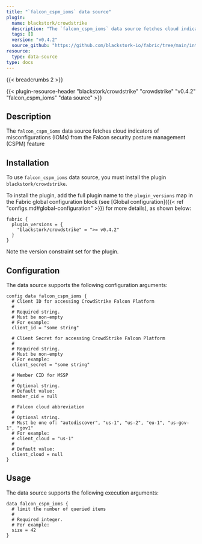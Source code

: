 ```yaml
---
title: "`falcon_cspm_ioms` data source"
plugin:
  name: blackstork/crowdstrike
  description: "The `falcon_cspm_ioms` data source fetches cloud indicators of misconfigurations (IOMs) from the Falcon security posture management (CSPM) feature"
  tags: []
  version: "v0.4.2"
  source_github: "https://github.com/blackstork-io/fabric/tree/main/internal/crowdstrike/"
resource:
  type: data-source
type: docs
---
```


{{< breadcrumbs 2 >}}

{{< plugin-resource-header "blackstork/crowdstrike" "crowdstrike" "v0.4.2" "falcon_cspm_ioms" "data source" >}}

## Description
The `falcon_cspm_ioms` data source fetches cloud indicators of misconfigurations (IOMs) from the Falcon security posture management (CSPM) feature

## Installation

To use `falcon_cspm_ioms` data source, you must install the plugin `blackstork/crowdstrike`.

To install the plugin, add the full plugin name to the `plugin_versions` map in the Fabric global configuration block (see [Global configuration]({{< ref "configs.md#global-configuration" >}}) for more details), as shown below:

```hcl
fabric {
  plugin_versions = {
    "blackstork/crowdstrike" = ">= v0.4.2"
  }
}
```

Note the version constraint set for the plugin.

## Configuration

The data source supports the following configuration arguments:

```hcl
config data falcon_cspm_ioms {
  # Client ID for accessing CrowdStrike Falcon Platform
  #
  # Required string.
  # Must be non-empty
  # For example:
  client_id = "some string"

  # Client Secret for accessing CrowdStrike Falcon Platform
  #
  # Required string.
  # Must be non-empty
  # For example:
  client_secret = "some string"

  # Member CID for MSSP
  #
  # Optional string.
  # Default value:
  member_cid = null

  # Falcon cloud abbreviation
  #
  # Optional string.
  # Must be one of: "autodiscover", "us-1", "us-2", "eu-1", "us-gov-1", "gov1"
  # For example:
  # client_cloud = "us-1"
  # 
  # Default value:
  client_cloud = null
}
```

## Usage

The data source supports the following execution arguments:

```hcl
data falcon_cspm_ioms {
  # limit the number of queried items
  #
  # Required integer.
  # For example:
  size = 42
}
```
